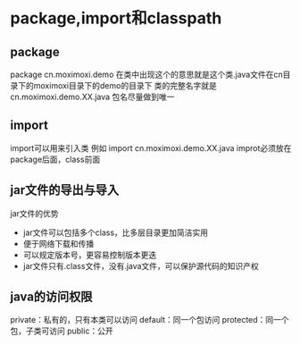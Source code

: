# package,import和classpath
## package
package cn.moximoxi.demo
在类中出现这个的意思就是这个类.java文件在cn目录下的moximoxi目录下的demo的目录下
类的完整名字就是cn.moximoxi.demo.XX.java
包名尽量做到唯一

## import
import可以用来引入类
例如 import cn.moximoxi.demo.XX.java
improt必须放在package后面，class前面

## jar文件的导出与导入
jar文件的优势
* jar文件可以包括多个class，比多层目录更加简洁实用
* 便于网络下载和传播
* 可以规定版本号，更容易控制版本更迭
* jar文件只有.class文件，没有.java文件，可以保护源代码的知识产权

## java的访问权限
private：私有的，只有本类可以访问
default：同一个包访问
protected：同一个包，子类可访问
public：公开
